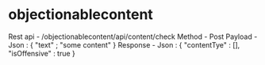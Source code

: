 # objectionablecontent

Rest api - /objectionablecontent/api/content/check
Method - Post
Payload - Json : { "text" ; "some content" }
Response - Json : { "contentTye" : [], "isOffensive" : true }
